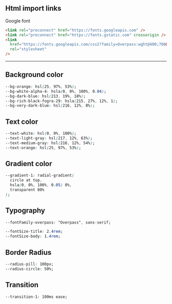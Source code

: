 ## Html import links

Google font

```html
<link rel="preconnect" href="https://fonts.googleapis.com" />
<link rel="preconnect" href="https://fonts.gstatic.com" crossorigin />
<link
  href="https://fonts.googleapis.com/css2?family=Overpass:wght@400;700&display=swap"
  rel="stylesheet"
/>
```

---

## Background color

```css
--bg-orange: hsl(25, 97%, 53%);
--bg-white-alpha-4: hsla(0, 0%, 100%, 0.04);
--bg-dark-blue: hsl(213, 19%, 18%);
--bg-rich-black-fogra-29: hsla(215, 27%, 12%, 1);
--bg-very-dark-blue: hsl(216, 12%, 8%);
```

## Text color

```css
--text-white: hsl(0, 0%, 100%);
--text-light-gray: hsl(217, 12%, 63%);
--text-medium-gray: hsl(216, 12%, 54%);
--text-orange: hsl(25, 97%, 53%);
```

## Gradient color

```css
--gradient-1: radial-gradient(
  circle at top,
  hsla(0, 0%, 100%, 0.05) 0%,
  transparent 80%
);
```

## Typography

```css
--fontFamily-overpass: "Overpass", sans-serif;

--fontSize-title: 2.4rem;
--fontSize-body: 1.4rem;
```

## Border Radius

```css
--radius-pill: 100px;
--radius-circle: 50%;
```

## Transition

```css
--transition-1: 100ms ease;
```
